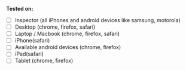 **Tested on:**
- [ ] Inspector (all iPhones and android devices like samsung, motorola)
- [ ] Desktop (chrome, firefox, safari)
- [ ] Laptop / Macbook  (chrome, firefox, safari)
- [ ] iPhone(safari)
- [ ] Available android devices  (chrome, firefox)
- [ ] iPad(safari)
- [ ] Tablet (chrome, firefox)
